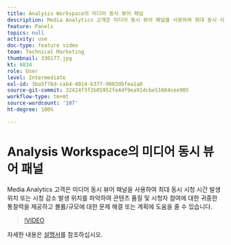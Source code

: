 ```yaml
---
title: Analysis Workspace의 미디어 동시 뷰어 패널
description: Media Analytics 고객은 미디어 동시 뷰어 패널을 사용하여 최대 동시 시청 시간 발생 위치 또는 시청 감소 발생 위치를 파악하여 콘텐츠 품질 및 시청자 참여에 대한 귀중한 통찰력을 제공하고 볼륨/규모에 대한 문제 해결 또는 계획에 도움을 줄 수 있습니다.
feature: Panels
topics: null
activity: use
doc-type: feature video
team: Technical Marketing
thumbnail: 330177.jpg
kt: 6834
role: User
level: Intermediate
exl-id: 3ba5f76d-cab4-4014-b377-9083dbfea1a0
source-git-commit: 32424f3f2b05952fe4df9ea91dcbe51684cee905
workflow-type: tm+mt
source-wordcount: '107'
ht-degree: 100%

---
```


# Analysis Workspace의 미디어 동시 뷰어 패널

Media Analytics 고객은 미디어 동시 뷰어 패널을 사용하여 최대 동시 시청 시간 발생 위치 또는 시청 감소 발생 위치를 파악하여 콘텐츠 품질 및 시청자 참여에 대한 귀중한 통찰력을 제공하고 볼륨/규모에 대한 문제 해결 또는 계획에 도움을 줄 수 있습니다.

>[!VIDEO](https://video.tv.adobe.com/v/330177/?quality=12&learn=on)

자세한 내용은 [설명서](https://experienceleague.adobe.com/docs/analytics/analyze/analysis-workspace/panels/media-concurrent-viewers.html?lang=ko#analysis-workspace)를 참조하십시오.
